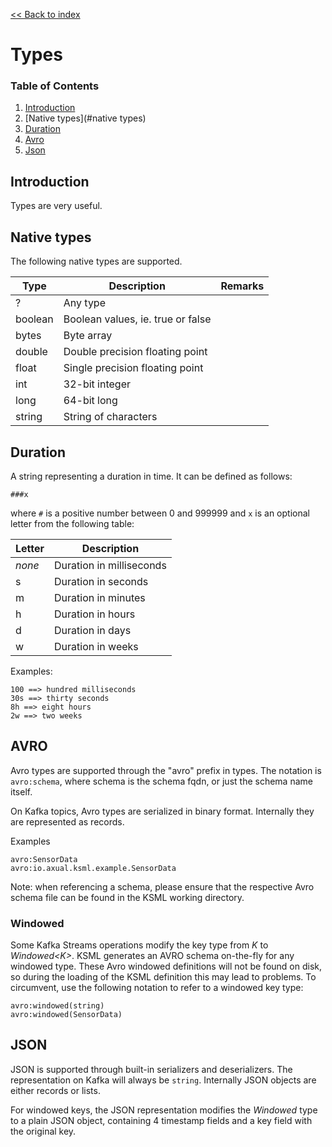 [<< Back to index](index.md)

# Types

### Table of Contents
1. [Introduction](#introduction)
1. [Native types](#native types)
1. [Duration](#duration)
1. [Avro](#avro)
1. [Json](#json)

## Introduction

Types are very useful.

## Native types

The following native types are supported.

|Type|Description|Remarks|
|---|---|---|
|?|Any type||
|boolean|Boolean values, ie. true or false|
|bytes|Byte array|
|double|Double precision floating point|
|float|Single precision floating point|
|int|32-bit integer|
|long|64-bit long|
|string|String of characters|

## Duration

A string representing a duration in time. It can be defined as follows:
```
###x
```

where `#` is a positive number between 0 and 999999 and `x` is an optional letter from the following table:

|Letter|Description|
|--------|------------|
|_none_|Duration in milliseconds
|s|Duration in seconds
|m|Duration in minutes
|h|Duration in hours
|d|Duration in days
|w|Duration in weeks

Examples:

```
100 ==> hundred milliseconds
30s ==> thirty seconds
8h ==> eight hours
2w ==> two weeks
```

## AVRO

Avro types are supported through the "avro" prefix in types. The notation is ```avro:schema```, where schema is the schema fqdn, or just the schema name itself.

On Kafka topics, Avro types are serialized in binary format. Internally they are represented as records.

Examples
```
avro:SensorData
avro:io.axual.ksml.example.SensorData
```

Note: when referencing a schema, please ensure that the respective Avro schema file can be found in the KSML working directory.

### Windowed

Some Kafka Streams operations modify the key type from _K_ to _Windowed\<K>_. KSML generates an AVRO
schema on-the-fly for any windowed type. These Avro windowed definitions will not be found on disk,
so during the loading of the KSML definition this may lead to problems. To circumvent, use the
following notation to refer to a windowed key type:
```
avro:windowed(string)
avro:windowed(SensorData)
```

## JSON

JSON is supported through built-in serializers and deserializers. The representation on Kafka will always be ```string```. Internally JSON objects are either records or lists.

For windowed keys, the JSON representation modifies the _Windowed_ type to a plain JSON object,
containing 4 timestamp fields and a key field with the original key.
